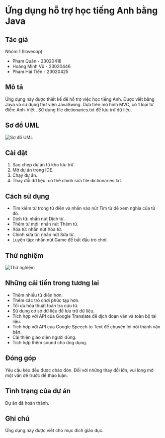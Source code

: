 # Ứng dụng hỗ trợ học tiếng Anh bằng Java

## Tác giả
Nhóm 1 (Iloveoop)
- Phạm Quân - 23020418
- Hoàng Minh Vũ - 23020446
- Phạm Hải Tiến - 23020425

## Mô tả
Ứng dụng này được thiết kế để hỗ trợ việc học tiếng Anh. Được viết bằng Java và sử dụng thư viện JavaSwing. Dựa trên mô hình MVC, có 1 loại từ điển: Anh-Việt . Sử dụng file dictionaries.txt để lưu trữ dữ liệu.

## Sơ đồ UML
![Sơ đồ UML](link_ảnh)

## Cài đặt
1. Sao chép dự án từ kho lưu trữ.
2. Mở dự án trong IDE.
3. Chạy dự án.
4. Thay đổi dữ liệu: có thể chỉnh sửa file dictionaries.txt.

## Cách sử dụng
- Tìm kiếm từ trong từ điển và nhấn vào nút Tìm từ để xem nghĩa của từ đó.
- Dịch từ: nhấn nút Dịch từ.
- Thêm từ mới: nhấn nút Thêm từ.
- Xóa từ: nhấn nút Xóa từ.
- Chỉnh sửa từ: nhấn nút Sửa từ.
- Luyện tập: nhấn nút Game để bắt đầu trò chơi.

## Thử nghiệm
![Thử nghiệm](link_ảnh)

## Những cải tiến trong tương lai
- Thêm nhiều từ điển hơn.
- Thêm các trò chơi phức tạp hơn.
- Tối ưu hóa thuật toán tra cứu từ.
- Sử dụng cơ sở dữ liệu để lưu trữ dữ liệu.
- Tích hợp với API của Google Translate để dịch đoạn văn và toàn bộ tài liệu.
- Tích hợp với API của Google Speech to Text để chuyển lời nói thành văn bản.
- Cải thiện giao diện người dùng.
- Tích hợp thêm sound cho ứng dụng.

## Đóng góp
Yêu cầu kéo đều được chào đón. Đối với những thay đổi lớn, vui lòng mở một vấn đề trước để thảo luận.

## Tình trạng của dự án
Dự án đã hoàn thành.

## Ghi chú
Ứng dụng này được viết cho mục đích giáo dục.
